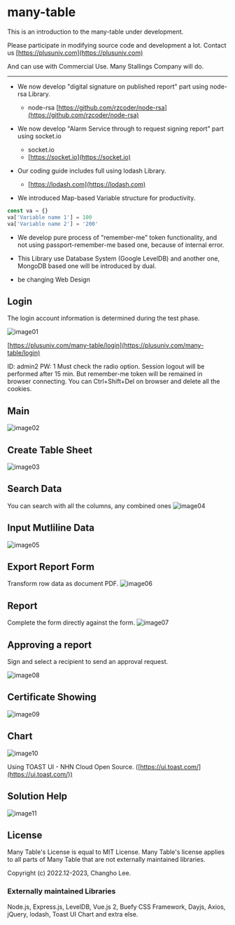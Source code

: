 # many-table
This is an introduction to the many-table under development.

Please participate in modifying source code and development a lot. Contact us [https://plusuniv.com](https://plusuniv.com)

And can use with Commercial Use. Many Stallings Company will do.

---

- We now develop "digital signature on published report" part using node-rsa Library.

  - node-rsa
  [https://github.com/rzcoder/node-rsa](https://github.com/rzcoder/node-rsa)

- We now develop "Alarm Service through to request signing report" part using socket.io

  - socket.io
  - [https://socket.io](https://socket.io)


- Our coding guide includes full using lodash Library.
  - [https://lodash.com](https://lodash.com)

- We introduced Map-based Variable structure for productivity.

```javascript
const va = {}
va['Variable name 1'] = 100
va['Variable name 2'] = '200'
```

- We develop pure process of "remember-me" token functionality, and not using passport-remember-me based one, because of internal error.

- This Library use Database System (Google LevelDB) and another one, MongoDB based one will be introduced by dual. 

- be changing Web Design

## Login
The login account information is determined during the test phase.


![image01](https://user-images.githubusercontent.com/32004044/228518202-670313e8-dad1-4d8a-ab10-b82bf3df1aac.png)


[https://plusuniv.com/many-table/login](https://plusuniv.com/many-table/login)

ID: admin2
PW: 1
Must check the radio option. Session logout will be performed after 15 min. But remember-me token will be remained in browser connecting. You can Ctrl+Shift+Del on browser and delete all the cookies.

## Main
![image02](https://plusuniv.com/img/link/Frame1.png)

## Create Table Sheet
![image03](https://plusuniv.com/img/link/Frame5.png)

## Search Data
You can search with all the columns, any combined ones
![image04](https://plusuniv.com/img/link/Frame2.png)

## Input Mutliline Data
![image05](https://plusuniv.com/img/link/Frame2.png)

## Export Report Form
Transform row data as document PDF.
![image06](https://plusuniv.com/img/link/Frame8.png)

## Report
Complete the form directly against the form.
![image07](https://user-images.githubusercontent.com/32004044/228518350-5320a3c7-39e8-4b1f-96bb-ad2ebb4fe8f1.png)

## Approving a report
Sign and select a recipient to send an approval request.

![image08](https://plusuniv.com/img/link/Frame6.png)

## Certificate Showing
![image09](https://plusuniv.com/img/link/Frame7.png)

## Chart
![image10](https://user-images.githubusercontent.com/32004044/228518637-45f9f68e-0c3b-4118-902a-563ffeea834d.png)

Using TOAST UI - NHN Cloud Open Source. ([https://ui.toast.com/](https://ui.toast.com/))

## Solution Help
![image11](https://user-images.githubusercontent.com/32004044/228518695-251255f1-9813-472b-a2e3-9c35a6904c34.png)

## License
Many Table's License is equal to MIT License.
Many Table's license applies to all parts of Many Table that are not externally maintained libraries.

Copyright (c) 2022.12-2023, Changho Lee.

### Externally maintained Libraries

Node.js, Express.js, LevelDB, Vue.js 2, Buefy CSS Framework, Dayjs, Axios, jQuery, lodash, Toast UI Chart and extra else.
